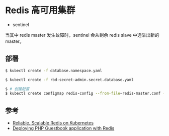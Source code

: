 # Redis 高可用集群

* sentinel

当其中 redis master 发生故障时，sentinel 会从剩余 redis slave 中选举出新的 master。


## 部署

```bash
$ kubectl create -f database.namespace.yaml

$ kubectl create -f rbd-secret-admin.secret.database.yaml

$ # 创建配置
$ kubectl create configmap redis-config --from-file=redis-master.conf --from-file=redis-slave.conf -n database
```


## 参考

* [Reliable, Scalable Redis on Kubernetes](https://github.com/kubernetes/examples/tree/master/staging/storage/redis)
* [Deploying PHP Guestbook application with Redis](https://kubernetes.io/docs/tutorials/stateless-application/guestbook/)